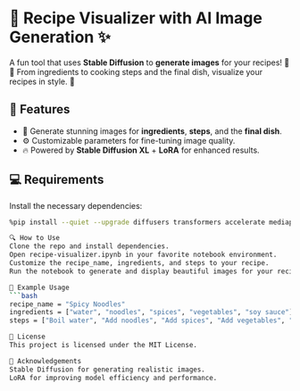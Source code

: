 # 🍜 Recipe Visualizer with AI Image Generation ✨

A fun tool that uses **Stable Diffusion** to **generate images** for your recipes! 🍲✨ From ingredients to cooking steps and the final dish, visualize your recipes in style. 🌟

## 🚀 Features

- 🎨 Generate stunning images for **ingredients**, **steps**, and the **final dish**.
- ⚙️ Customizable parameters for fine-tuning image quality.
- 🔥 Powered by **Stable Diffusion XL** + **LoRA** for enhanced results.

## 💻 Requirements

Install the necessary dependencies:

```bash
%pip install --quiet --upgrade diffusers transformers accelerate mediapy peft

🔍 How to Use
Clone the repo and install dependencies.
Open recipe-visualizer.ipynb in your favorite notebook environment.
Customize the recipe_name, ingredients, and steps to your recipe.
Run the notebook to generate and display beautiful images for your recipe. 🌈

🍝 Example Usage
```bash
recipe_name = "Spicy Noodles"
ingredients = ["water", "noodles", "spices", "vegetables", "soy sauce"]
steps = ["Boil water", "Add noodles", "Add spices", "Add vegetables", "Add soy sauce", "Cook for 5 minutes"]

📜 License
This project is licensed under the MIT License.

🙏 Acknowledgements
Stable Diffusion for generating realistic images.
LoRA for improving model efficiency and performance.